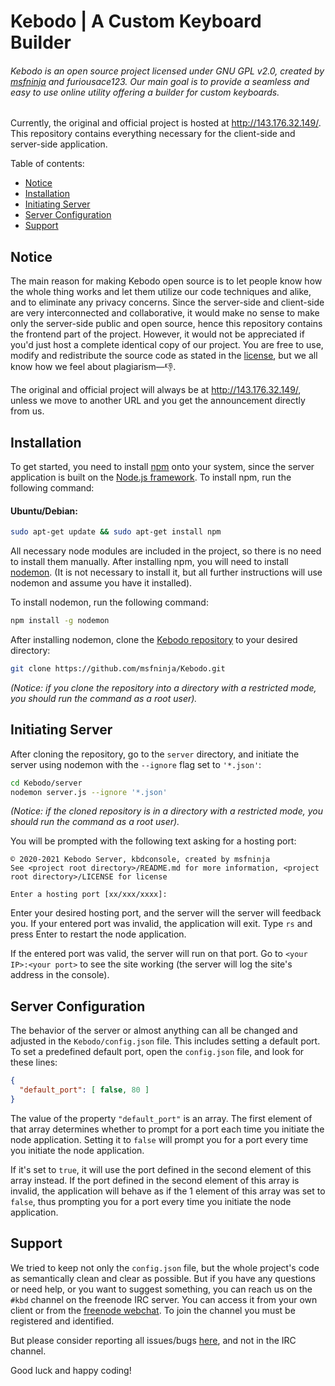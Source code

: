 # Kebodo | A Custom Keyboard Builder

###### Kebodo is an open source project licensed under GNU GPL v2.0, created by [msfninja](https://github.com/msfninja) and furiousace123. Our main goal is to provide a seamless and easy to use online utility offering a builder for custom keyboards.

Currently, the original and official project is hosted at http://143.176.32.149/. This repository contains everything necessary for the client-side and server-side application.

Table of contents:

* [Notice](#notice)
* [Installation](#installation)
* [Initiating Server](#initiating-server)
* [Server Configuration](#server-configuration)
* [Support](#support)

## Notice

The main reason for making Kebodo open source is to let people know how the whole thing works and let them utilize our code techniques and alike, and to eliminate any privacy concerns. Since the server-side and client-side are very interconnected and collaborative, it would make no sense to make only the server-side public and open source, hence this repository contains the frontend part of the project. However, it would not be appreciated if you'd just host a complete identical copy of our project. You are free to use, modify and redistribute the source code as stated in the [license](https://github.com/msfninja/Kebodo/blob/main/LICENSE), but we all know how we feel about plagiarism&mdash;&#128078;.

The original and official project will always be at http://143.176.32.149/, unless we move to another URL and you get the announcement directly from us.

## Installation

To get started, you need to install [npm](https://www.npmjs.com/) onto your system, since the server application is built on the [Node.js framework](https://nodejs.org/). To install npm, run the following command:

#### Ubuntu/Debian:

```bash
sudo apt-get update && sudo apt-get install npm
```

All necessary node modules are included in the project, so there is no need to install them manually. After installing npm, you will need to install [nodemon](https://nodemon.io/). (It is not necessary to install it, but all further instructions will use nodemon and assume you have it installed).

To install nodemon, run the following command:

```bash
npm install -g nodemon
```
After installing nodemon, clone the [Kebodo repository](https://github.com/msfninja/Kebodo) to your desired directory:

```bash
git clone https://github.com/msfninja/Kebodo.git
```

_(Notice: if you clone the repository into a directory with a restricted mode, you should run the command as a root user)._

## Initiating Server

After cloning the repository, go to the `server` directory, and initiate the server using nodemon with the `--ignore` flag set to `'*.json'`:

```bash
cd Kebodo/server
nodemon server.js --ignore '*.json'
```

_(Notice: if the cloned repository is in a directory with a restricted mode, you should run the command as a root user)._

You will be prompted with the following text asking for a hosting port:

```text
© 2020-2021 Kebodo Server, kbdconsole, created by msfninja
See <project root directory>/README.md for more information, <project root directory>/LICENSE for license

Enter a hosting port [xx/xxx/xxxx]:
```

Enter your desired hosting port, and the server will the server will feedback you. If your entered port was invalid, the application will exit. Type `rs` and press Enter to restart the node application.

If the entered port was valid, the server will run on that port. Go to `<your IP>:<your port>` to see the site working (the server will log the site's address in the console).

## Server Configuration

The behavior of the server or almost anything can all be changed and adjusted in the `Kebodo/config.json` file. This includes setting a default port. To set a predefined default port, open the `config.json` file, and look for these lines:

```json
{
  "default_port": [ false, 80 ]
}
```
The value of the property `"default_port"` is an array. The first element of that array determines whether to prompt for a port each time you initiate the node application. Setting it to `false` will prompt you for a port every time you initiate the node application.

If it's set to `true`, it will use the port defined in the second element of this array instead. If the port defined in the second element of this array is invalid, the application will behave as if the 1 element of this array was set to `false`, thus prompting you for a port every time you initiate the node application.

## Support

We tried to keep not only the `config.json` file, but the whole project's code as semantically clean and clear as possible. But if you have any questions or need help, or you want to suggest something, you can reach us on the `#kbd` channel on the freenode IRC server. You can access it from your own client or from the [freenode webchat](https://webchat.freenode.net/). To join the channel you must be registered and identified.

But please consider reporting all issues/bugs [here](https://github.com/msfninja/Kebodo/issues), and not in the IRC channel.

Good luck and happy coding!
